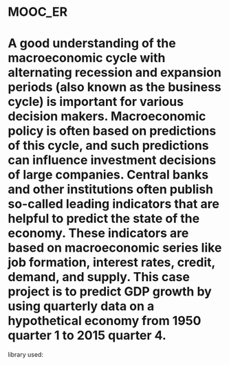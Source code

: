 # MOOC_ER
# A good understanding of the macroeconomic cycle with alternating recession and expansion periods (also known as the business cycle) is important for various decision makers. Macroeconomic policy is often based on predictions of this cycle, and such predictions can influence investment decisions of large companies. Central banks and other institutions often publish so-called leading indicators that are helpful to predict the state of the economy. These indicators are based on macroeconomic series like job formation, interest rates, credit, demand, and supply. This case project is to predict GDP growth by using quarterly data on a hypothetical economy from 1950 quarter 1 to 2015 quarter 4.

library used: 
